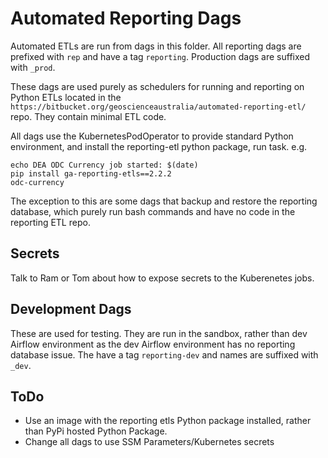 # Automated Reporting Dags

Automated ETLs are run from dags in this folder. All reporting dags are prefixed with `rep` and have a tag `reporting`. Production dags are suffixed with `_prod`.

These dags are used purely as schedulers for running and reporting on Python ETLs located in the `https://bitbucket.org/geoscienceaustralia/automated-reporting-etl/` repo. They contain minimal ETL code.

All dags use the KubernetesPodOperator to provide standard Python environment, and install the reporting-etl python package, run task. e.g.
```
echo DEA ODC Currency job started: $(date)
pip install ga-reporting-etls==2.2.2
odc-currency
```

The exception to this are some dags that backup and restore the reporting database, which purely run bash commands and have no code in the reporting ETL repo.

## Secrets

Talk to Ram or Tom about how to expose secrets to the Kuberenetes jobs.


## Development Dags

These are used for testing. They are run in the sandbox, rather than dev Airflow environment as the dev Airflow environment has no reporting database issue. The have a tag `reporting-dev` and names are suffixed with `_dev`.


## ToDo
  - Use an image with the reporting etls Python package installed, rather than PyPi hosted Python Package.
  - Change all dags to use SSM Parameters/Kubernetes secrets
